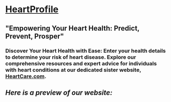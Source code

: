 # [HeartProfile](heartprofile.com)

## "Empowering Your Heart Health: Predict, Prevent, Prosper"

### Discover Your Heart Health with Ease: Enter your health details to determine your risk of heart disease. Explore our comprehensive resources and expert advice for individuals with heart conditions at our dedicated sister website, [HeartCare.com](heartcare.com).

## *Here is a preview of our website:*
